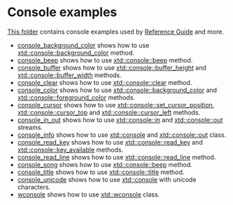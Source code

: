 # Console examples

[This folder](.) contains console examples used by [Reference Guide](https://codedocs.xyz/gammasoft71/xtd/) and more.

* [console_background_color](console_background_color/README.md) shows how to use [xtd::console::background_color](../../../src/xtd.core/include/xtd/console.h) method.
* [console_beep](console_beep/README.md) shows how to use [xtd::console::beep](../../../src/xtd.core/include/xtd/console.h) method.
* [console_buffer](console_buffer/README.md) shows how to use [xtd::console::buffer_height](../../../src/xtd.core/include/xtd/console.h) and [xtd::console::buffer_width](../../../src/xtd.core/include/xtd/console.h) methods.
* [console_clear](console_clear/README.md) shows how to use [xtd::console::clear](../../../src/xtd.core/include/xtd/console.h) method.
* [console_color](console_color/README.md) shows how to use [xtd::console::background_color](../../../src/xtd.core/include/xtd/console.h) and [xtd::console::foreground_color](../../../src/xtd.core/include/xtd/console.h) methods.
* [console_cursor](console_cursor/README.md) shows how to use [xtd::console::set_cursor_position](../../../src/xtd.core/include/xtd/console.h), [xtd::console::cursor_top](../../../src/xtd.core/include/xtd/console.h) and [xtd::console::cursor_left](../../../src/xtd.core/include/xtd/console.h) methods.
* [console_in_out](console_in_out/README.md) shows how to use [xtd::console::in](../../../src/xtd.core/include/xtd/console.h) and [xtd::console::out](../../../src/xtd.core/include/xtd/console.h) streams.
* [console_info](console_info/README.md) shows how to use [xtd::console](../../../src/xtd.core/include/xtd/console.h) and [xtd::console::out](../../../src/xtd.core/include/xtd/console.h) class.
* [console_read_key](console_read_key/README.md) shows how to use [xtd::console::read_key](../../../src/xtd.core/include/xtd/console.h) and [xtd::console::key_available](../../../src/xtd.core/include/xtd/console.h) methods.
* [console_read_line](console_read_line/README.md) shows how to use [xtd::console::read_line](../../../src/xtd.core/include/xtd/console.h) method.
* [console_song](console_song/README.md) shows how to use [xtd::console::beep](../../../src/xtd.core/include/xtd/console.h) method.
* [console_title](console_title/README.md) shows how to use [xtd::console::title](../../../src/xtd.core/include/xtd/console.h) method.
* [console_unicode](console_unicode/README.md) shows how to use [xtd::console](../../../src/xtd.core/include/xtd/console.h) with unicode characters.
* [wconsole](wconsole/README.md) shows how to use [xtd::wconsole](../../../src/xtd.core/include/xtd/console.h) class.
